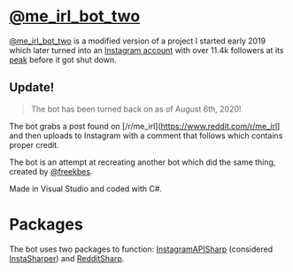 # [@me_irl_bot_two](https://instagram.com/me_irl_bot_two)

[@me_irl_bot_two](https://instagram.com/me_irl_bot_two) is a modified version of a project I started early 2019 which later turned into an [Instagram account](https://instagram.com/me_irl_bot_two) with over 11.4k followers at its [peak](https://raw.githubusercontent.com/tylastrog/me_irl_bot_two/master/peak_screenshot.png) before it got shut down.

## Update!

> The bot has been turned back on as of August 6th, 2020!


The bot grabs a post found on [/r/me_irl](https://www.reddit.com/r/me_irl] and then uploads to Instagram with a comment that follows which contains proper credit.

The bot is an attempt at recreating another bot which did the same thing, created by [@freekbes](https://freekb.es/).

Made in Visual Studio and coded with C#.

# Packages

The bot uses two packages to function: [InstagramAPISharp](https://github.com/ramtinak/InstagramApiSharp) (considered [InstaSharper](https://github.com/InstaSharp/InstaSharp)) and [RedditSharp](https://github.com/CrustyJew/RedditSharp).
